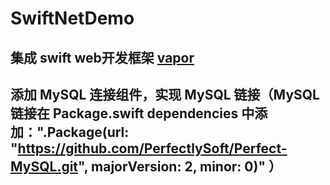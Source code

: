 # SwiftNetDemo
## 集成 swift web开发框架 [vapor](https://vapor.github.io/documentation/getting-started/xcode.html)
## 添加 MySQL 连接组件，实现 MySQL 链接（MySQL链接在 Package.swift dependencies 中添加：".Package(url: "https://github.com/PerfectlySoft/Perfect-MySQL.git", majorVersion: 2, minor: 0)" ）
